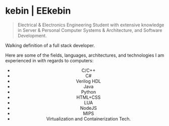 # kebin | EEkebin
> Electrical & Electronics Engineering Student with extensive knowledge in Server & Personal Computer Systems & Architecture, and Software Development.

Walking definition of a full stack developer.

Here are some of the fields, languages, architectures, and technologies I am experienced in with regards to computers:
<ul align="center">
    <li>C/C++</li>
    <li>C#</li>
    <li>Verilog HDL</li>
    <li>Java</li>
    <li>Python</li>
    <li>HTML+CSS</li>
    <li>LUA</li>
    <li>NodeJS</li>
    <li>MIPS</li>
    <li>Virtualization and Containerization Tech.</li>
</ul>
